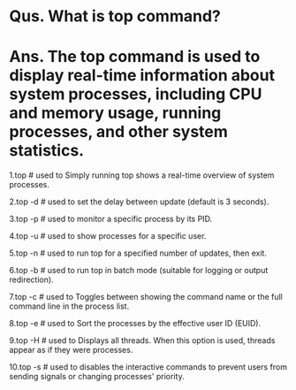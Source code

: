 # Qus. What is top command?
# Ans. The top command is used to display real-time information about system processes, including CPU and memory usage, running processes, and other system statistics.

1.top   # used to Simply running top shows a real-time overview of system processes.                                              

2.top -d <seconds>      # used to set the delay between update  (default is 3 seconds).

3.top -p <pid>          # used to monitor a specific process by its PID.

4.top -u <username>     # used to show processes for a specific user.

5.top -n <iterations>   # used to run top for a specified number of updates, then exit.

6.top -b     # used to run top in batch mode (suitable for logging or output redirection).

7.top -c    # used to Toggles between showing the command name or the full command line in the process list.

8.top -e <euid>  # used to Sort the processes by the effective user ID (EUID).

9.top -H  # used to Displays all threads. When this option is used, threads appear as if they were processes.

10.top -s # used to disables the interactive commands to prevent users from sending signals or changing processes' priority.